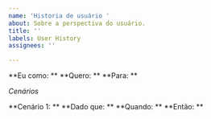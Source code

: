 ```yaml
---
name: 'Historia de usuário '
about: Sobre a perspectiva do usuário.
title: ''
labels: User History
assignees: ''

---
```


**Eu como: **
**Quero: **
**Para: **

*Cenários*

**Cenário 1: **
**Dado que: **
**Quando: **
**Então: **
